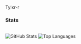 <p align="center">

Tylxr-r

</p>

<p align="center">

### Stats
<br>
<img src="https://github-readme-stats.vercel.app/api?username=Tylxr-r&show_icons=true&theme=dark&hide_border=true&count_private=true" alt="GitHub Stats" />
<img src="https://github-readme-stats.vercel.app/api/top-langs/?username=Tylxr-r&layout=compact&theme=dark&hide_border=true" alt="Top Languages" />

</p>

<p align="center">
